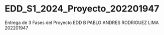 # EDD_S1_2024_Proyecto_202201947
Entrega de 3 Fases del Proyecto EDD B PABLO ANDRES RODRIGUEZ LIMA 202201947
